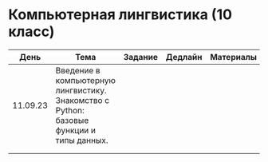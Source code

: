 # Компьютерная лингвистика (10 класс)
| День | Тема | Задание | Дедлайн | Материалы |
|---------|---------|---------|---------|---------|
| 11.09.23 | Введение в компьютерную лингвистику. Знакомство с Python: базовые функции и типы данных. |         |         |         |
|      |      |         |         |         |
|      |      |         |         |         |
